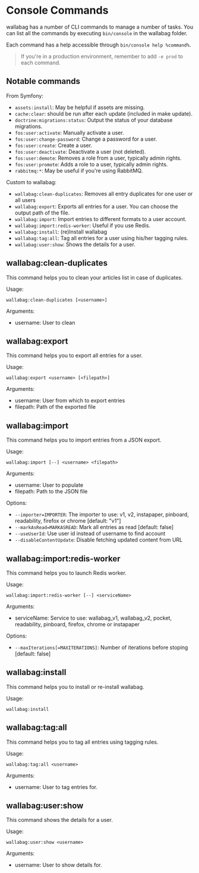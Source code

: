Console Commands
================

wallabag has a number of CLI commands to manage a number of tasks. You
can list all the commands by executing `bin/console` in the wallabag
folder.

Each command has a help accessible through `bin/console help %command%`.

> If you're in a production environment, remember to add `-e prod` to each
command.

Notable commands
----------------

From Symfony:

 - `assets:install`: May be helpful if assets are missing.
 - `cache:clear`: should be run after each update (included in make update).
 - `doctrine:migrations:status`: Output the status of your database migrations.
 - `fos:user:activate`: Manually activate a user.
 - `fos:user:change-password`: Change a password for a user.
 - `fos:user:create`: Create a user.
 - `fos:user:deactivate`: Deactivate a user (not deleted).
 - `fos:user:demote`: Removes a role from a user, typically admin rights.
 - `fos:user:promote`: Adds a role to a user, typically admin rights.
 - `rabbitmq:*`: May be useful if you're using RabbitMQ.

Custom to wallabag:

 - `wallabag:clean-duplicates`: Removes all entry duplicates for one user or all users
 - `wallabag:export`: Exports all entries for a user. You can choose the output path of the file.
 - `wallabag:import`: Import entries to different formats to a user account.
 - `wallabag:import:redis-worker`: Useful if you use Redis.
 - `wallabag:install`: (re)Install wallabag
 - `wallabag:tag:all`: Tag all entries for a user using his/her tagging rules.
 - `wallabag:user:show`: Shows the details for a user.

wallabag:clean-duplicates
-------------------------

This command helps you to clean your articles list in case of duplicates.

Usage:

```
wallabag:clean-duplicates [<username>]
```

Arguments:

 - username: User to clean


wallabag:export
---------------

This command helps you to export all entries for a user.

Usage:

```
wallabag:export <username> [<filepath>]
```

Arguments:

 - username: User from which to export entries
 - filepath: Path of the exported file


wallabag:import
---------------

This command helps you to import entries from a JSON export.

Usage:

```
wallabag:import [--] <username> <filepath>
```

Arguments:

 - username: User to populate
 - filepath: Path to the JSON file

Options:

 - `--importer=IMPORTER`: The importer to use: v1, v2, instapaper, pinboard, readability, firefox or chrome [default: "v1"]
 - `--markAsRead=MARKASREAD`: Mark all entries as read [default: false]
 - `--useUserId`: Use user id instead of username to find account
 - `--disableContentUpdate`: Disable fetching updated content from URL


wallabag:import:redis-worker
----------------------------

This command helps you to launch Redis worker.

Usage:

```
wallabag:import:redis-worker [--] <serviceName>
```

Arguments:

 - serviceName: Service to use: wallabag_v1, wallabag_v2, pocket, readability, pinboard, firefox, chrome or instapaper

Options:

 - `--maxIterations[=MAXITERATIONS]`: Number of iterations before stoping [default: false]


wallabag:install
----------------

This command helps you to install or re-install wallabag.

Usage:

```
wallabag:install
```


wallabag:tag:all
----------------

This command helps you to tag all entries using tagging rules.

Usage:

```
wallabag:tag:all <username>
```

Arguments:
 - username: User to tag entries for.


wallabag:user:show
------------------

This command shows the details for a user.

Usage:

```
wallabag:user:show <username>
```

Arguments:
 - username: User to show details for.
